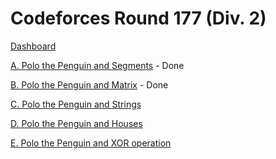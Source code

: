 # Codeforces Round 177 (Div. 2)

[Dashboard](https://codeforces.com/contest/289)

[A. Polo the Penguin and Segments](https://codeforces.com/contest/289/problem/A) - Done

[B. Polo the Penguin and Matrix](https://codeforces.com/contest/289/problem/B) - Done

[C. Polo the Penguin and Strings](https://codeforces.com/contest/289/problem/C)

[D. Polo the Penguin and Houses](https://codeforces.com/contest/289/problem/D)

[E. Polo the Penguin and XOR operation](https://codeforces.com/contest/289/problem/E)
